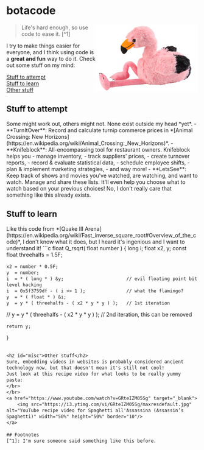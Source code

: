# botacode

<img title="Flamingo plushie in a relaxed pose" src="/My%20project.png" align="right" width="270" height="178">

>Life's hard enough, so use code to ease it.  [^1]

I try to make things easier for everyone, and I think using code is a **great and fun** way to do it.
Check out some stuff on my mind:

[Stuff to attempt](#projects)<br/>
[Stuff to learn](#learnlist)<br/>
[Other stuff](#misc)<br/>

<h2 id="projects">Stuff to attempt</h2>
Some might work out, others might not. None exist outside my head *yet*.
- **TurnItOver**: Record and calculate turnip commerce prices in *[Animal Crossing: New Horizons](https://en.wikipedia.org/wiki/Animal_Crossing:_New_Horizons)*.
- **Knifeblock**: All-encompassing tool for restaurant owners. Knifeblock helps you 
  - manage inventory,
  - track suppliers' prices,
  - create turnover reports,
  - record & evaluate statistical data,
  - schedule employee shifts,
  - plan & implement marketing strategies,
  - and way more!
- **LetsSee**: Keep track of shows and movies you've watched, are watching, and want to watch. Manage and share these lists. It'll even help you choose what to watch based on your previous choices! No, I don't really care that something like this already exists.

<h2 id="learnlist">Stuff to learn</h2>
Like this code from *[Quake III Arena](https://en.wikipedia.org/wiki/Fast_inverse_square_root#Overview_of_the_code)*, I don't know what it does, but I heard it's ingenious and I want to understand it!
```c
float Q_rsqrt( float number )
{
	long i;
	float x2, y;
	const float threehalfs = 1.5F;

	x2 = number * 0.5F;
	y  = number;
	i  = * ( long * ) &y;                       // evil floating point bit level hacking
	i  = 0x5f3759df - ( i >> 1 );               // what the flamingo? 
	y  = * ( float * ) &i;
	y  = y * ( threehalfs - ( x2 * y * y ) );   // 1st iteration
//	y  = y * ( threehalfs - ( x2 * y * y ) );   // 2nd iteration, this can be removed

	return y;
}
```

<h2 id="misc">Other stuff</h2>
Sure, embedding videos in websites is probably considered ancient technology now, but that doesn't mean it's still not cool!
Just look at this recipe video for what looks to be really yummy pasta:
</br>
</br>
<a href="https://www.youtube.com/watch?v=GRteIZM05Sg" target="_blank">
	<img src="https://i3.ytimg.com/vi/GRteIZM05Sg/maxresdefault.jpg" alt="YouTube recipe video for Spaghetti all'Assassina (Assassin’s Spaghetti)" width="50%" height="50%" border="10"/>
</a>

## Footnotes
[^1]: I'm sure someone said something like this before.
